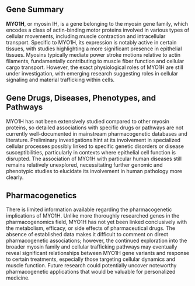 ## Gene Summary
**MYO1H**, or myosin IH, is a gene belonging to the myosin gene family, which encodes a class of actin-binding motor proteins involved in various types of cellular movements, including muscle contraction and intracellular transport. Specific to MYO1H, its expression is notably active in certain tissues, with studies highlighting a more significant presence in epithelial tissues. Myosins typically mediate power stroke motions relative to actin filaments, fundamentally contributing to muscle fiber function and cellular cargo transport. However, the exact physiological roles of MYO1H are still under investigation, with emerging research suggesting roles in cellular signaling and material trafficking within cells.

## Gene Drugs, Diseases, Phenotypes, and Pathways
MYO1H has not been extensively studied compared to other myosin proteins, so detailed associations with specific drugs or pathways are not currently well-documented in mainstream pharmacogenetic databases and literature. Preliminary investigations hint at its involvement in specialized cellular processes possibly linked to specific genetic disorders or disease susceptibilities, particularly in contexts where epithelial cell function is disrupted. The association of MYO1H with particular human diseases still remains relatively unexplored, necessitating further genomic and phenotypic studies to elucidate its involvement in human pathology more clearly.

## Pharmacogenetics
There is limited information available regarding the pharmacogenetic implications of MYO1H. Unlike more thoroughly researched genes in the pharmacogenomics field, MYO1H has not yet been linked conclusively with the metabolism, efficacy, or side effects of pharmaceutical drugs. The absence of established data makes it difficult to comment on direct pharmacogenetic associations; however, the continued exploration into the broader myosin family and cellular trafficking pathways may eventually reveal significant relationships between MYO1H gene variants and response to certain treatments, especially those targeting cellular dynamics and muscle function. Future research could potentially uncover noteworthy pharmacogenetic applications that would be valuable for personalized medicine.
